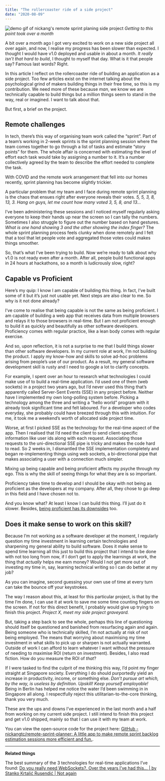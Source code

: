 ```yaml
---
title: "The rollercoaster ride of a side project"
date: "2020-08-09"
---
```


![demo gif of nickang's remote sprint planing side project](images/remote-sprint-planner-demo-nickang-blog.gif)
*Getting to this point took over a month*

A bit over a month ago I got very excited to work on a new side project all over again, and now, I realise my progress has been slower than expected. I thought I would have v1.0 deployed and usable in about a month. *It really isn’t that hard to build*, I thought to myself that day. What is it that people say? Famous last words? Right.

In this article I reflect on the rollercoaster ride of building an application as a side project. Too few articles exist on the internet talking about the psychological grind of makers building things in their free time, so this is my contribution. We need more of these because *man*, we know we are technically capable to build things but a million things seem to stand in the way, real or imagined. I want to talk about that.

But first, a brief on the project.

## Remote challenges

In tech, there’s this way of organising team work called the “sprint”. Part of a team’s working in 2-week sprints is the sprint planning session where the team comes together to go through a list of tasks and estimate “story points” for them. The whole affair is concerned with estimating the level of effort each task would take by assigning a number to it. It’s a number collectively agreed by the team to describe the effort needed to complete the task.

With COVID and the remote work arrangement that fell into our homes recently, sprint planning has become slightly trickier.

A particular problem that my team and I face during remote sprint planning is the chaos that ensues right after everyone reveals their votes. *5, 5, 3, 8, 13, 3. Hang on guys, let me count how many voted 3, 5, 8, and 13…* 

I’ve been administering these sessions and I noticed myself regularly asking everyone to keep their hands up near the screen so I can tally the numbers. Sometimes I also struggle to figure out the number based on hand gestures. *What is one hand showing 3 and the other showing the index finger?* The whole sprint planning process feels clunky when done remotely and I felt that a tool that let people vote and aggregated those votes could makes things smoother.

So, that’s what I’ve been trying to build. Now we’re ready to talk about why v1.0 is not ready even after a month. After all, people build functional apps in 24 hours at hackathons, so a month is ludicrously slow, right?

## Capable vs Proficient

Here’s my quip: I know I am capable of building this thing. In fact, I’ve built some of it but it’s just not usable yet. Next steps are also clear to me. So why is it not done already?

I’ve come to realise that being capable is not the same as being proficient. I am capable of building a web app that receives data from multiple browsers and relays it to those browsers in real-time. But I am not proficient enough to build it as quickly and beautifully as other software developers. Proficiency comes with regular practice, like a lean body comes with regular exercise.

And so, upon reflection, it is not a surprise to me that I build things slower than other software developers. In my current role at work, I’m not building the product. I apply my know-how and skills to solve ad-hoc problems arising from people’s use of our product. As a result, my general software development skill is rusty and I need to google a lot to clarify concepts. 

For example, I spent over an hour to research what technologies I could make use of to build a real-time application. I’d used one of them (web sockets) in a project two years ago, but I’d never used this thing that’s apparently called Server-Sent Events (SSE) in any project before. Neither have I implemented my own long-polling system before. Picking a technology among the three and writing a “hello world” program with it already took significant time and felt laboured. For a developer who codes everyday, she probably could have breezed through this with intuition. For me, it took me a weekend’s worth of allocated side project time.

Worse, at first I picked SSE as the technology for the real-time aspect of the app. Then I realised that I’d need the client to send client-specific information like user ids along with each request. Associating those requests to the uni-directional SSE pipe is tricky and makes the code hard to read. So 2 weeks in, I dismantled the SSE implementation completely and began re-implementing things using web sockets, a bi-directional pipe that makes associating a user with a connection much simpler.

Mixing up being capable and being proficient affects my psyche through my ego. This is why the skill of seeing things for what they are is so important.

Proficiency takes time to develop and I should be okay with not being as proficient as the developers at my company. After all, they chose to go deep in this field and I have chosen not to.

And you know what? At least I know I can build this thing. I’ll just do it slower. Besides, [being proficient has its downsides](/2018-01-12-courage-to-build/) too.

## Does it make sense to work on this skill?

Because I’m not working as a software developer at the moment, I regularly question my time investment in learning certain technologies and sharpening my general ability to build software. Does it make sense to spend time learning all this just to build this project that I intend to be done with not too long from now, if I don’t get to apply the learnings at work, the thing that *actually* helps me earn money? Would I not get more out of investing my time in, say, learning technical writing so I can do better at my job?

As you can imagine, second guessing your own use of time at every turn can take the bounce off your keystrokes.

The way I reason about this, at least for this particular project, is that by the time I’m done, I can use it at work to save me some time counting fingers on the screen. If not for this direct benefit, I probably would give up trying to finish this project. *Project X, meet my side project graveyard.*

But, taking a step back to see the whole, perhaps this line of questioning should itself be questioned and banished from resurfacing again and again. Being someone who is technically skilled, I’m not actually at risk of not being employed. The means that worrying about maximising my time investment in what skills to pick up or sharpen is not actually warranted. Outside of work I can afford to learn whatever I want without the pressure of needing to maximise ROI (return on investment). Besides, I also read fiction. How do you measure the ROI of *that*? 

If I were tasked to find the culprit of me thinking this way, I’d point my finger straight at Singapore society. Everything I do should purportedly yield an increase in productivity, income, or something else. *Don’t pursue art which, by the way, is useless by definition. Upskill! Keep yourself employable!* Being in Berlin has helped me notice the water I’d been swimming in in Singapore all along. I respectfully reject this utilitarian-to-the-core thinking, thank you very much.

These are the ups and downs I’ve experienced in the last month and a half from working on my current side project. I still intend to finish this project and get v1.0 shipped, mainly so that I can use it with my team at work.

You can view the open-source code for the project here: [GitHub - nickangtc/remote-sprint-planner: A little app to make remote sprint backlog estimation sessions more efficient and fun.](https://github.com/nickangtc/remote-sprint-planner). 

---

**Related things**

The best summary of the 3 technologies for real-time applications I’ve found: [Do you really need WebSockets?. Over the years I’ve had this… | by Stanko Krtalić Rusendić | Not again](https://blog.stanko.io/do-you-really-need-websockets-343aed40aa9b)